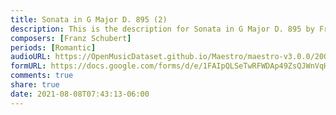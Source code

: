 ```yaml
---
title: Sonata in G Major D. 895 (2)
description: This is the description for Sonata in G Major D. 895 by Franz Schubert
composers: [Franz Schubert]
periods: [Romantic]
audioURL: https://OpenMusicDataset.github.io/Maestro/maestro-v3.0.0/2009/MIDI-Unprocessed_19_R2_2009_01_ORIG_MID--AUDIO_19_R2_2009_19_R2_2009_02_WAV.midi
formURL: https://docs.google.com/forms/d/e/1FAIpQLSeTwRFWDAp49ZsQJWnVqHQIDgBK1nUzpCHIo1WsmQ9Xk48jAA/viewform
comments: true
share: true
date: 2021-08-08T07:43:13-06:00
---
```

